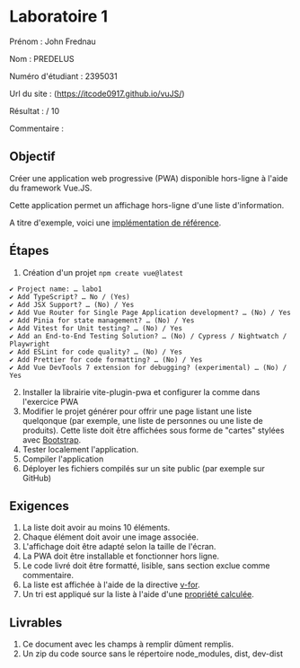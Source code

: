 
# Laboratoire 1

Prénom : John Frednau

Nom : PREDELUS

Numéro d'étudiant : 2395031

Url du site : (https://itcode0917.github.io/vuJS/)

Résultat : / 10

Commentaire :

## Objectif

Créer une application web progressive (PWA) disponible hors-ligne à l'aide du framework Vue.JS.

Cette application permet un affichage hors-ligne d'une liste d'information.

A titre d'exemple, voici une [implémentation de référence](https://yannicl.github.io/).

## Étapes

1. Création d'un projet
```npm create vue@latest```
~~~
✔ Project name: … labo1
✔ Add TypeScript? … No / (Yes)
✔ Add JSX Support? … (No) / Yes
✔ Add Vue Router for Single Page Application development? … (No) / Yes
✔ Add Pinia for state management? … (No) / Yes
✔ Add Vitest for Unit testing? … (No) / Yes
✔ Add an End-to-End Testing Solution? … (No) / Cypress / Nightwatch / Playwright
✔ Add ESLint for code quality? … (No) / Yes
✔ Add Prettier for code formatting? … (No) / Yes
✔ Add Vue DevTools 7 extension for debugging? (experimental) … (No) / Yes
~~~

2. Installer la librairie vite-plugin-pwa et configurer la comme dans l'exercice PWA
3. Modifier le projet générer pour offrir une page listant une liste quelqonque (par exemple, une liste de personnes ou une liste de produits). Cette liste doit être affichées sous forme de "cartes" stylées avec [Bootstrap](https://getbootstrap.com/). 
4. Tester localement l'application.
5. Compiler l'application
6. Déployer les fichiers compilés sur un site public (par exemple sur GitHub)

## Exigences

1. La liste doit avoir au moins 10 éléments.
2. Chaque élément doit avoir une image associée.
3. L'affichage doit être adapté selon la taille de l'écran.
4. La PWA doit être installable et fonctionner hors ligne.
5. Le code livré doit être formatté, lisible, sans section exclue comme commentaire.
6. La liste est affichée à l'aide de la directive [v-for](https://fr.vuejs.org/api/built-in-directives.html#v-for).
7. Un tri est appliqué sur la liste à l'aide d'une [propriété calculée](https://fr.vuejs.org/guide/essentials/computed).


## Livrables

1. Ce document avec les champs à remplir dûment remplis.
2. Un zip du code source sans le répertoire node_modules, dist, dev-dist
